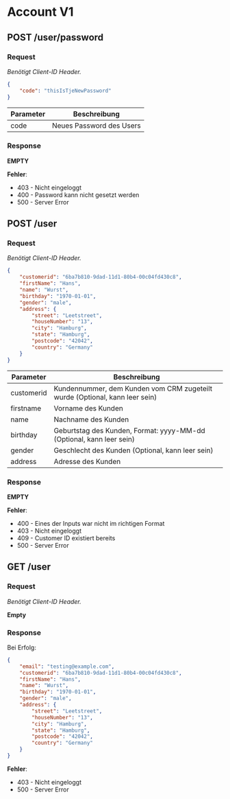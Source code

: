 # Account V1

## POST /user/password
### Request
_Benötigt Client-ID Header._

```json
{
    "code": "thisIsTjeNewPassword"
}
```

| Parameter  | Beschreibung |
|------------|--------------|
| code       | Neues Password des Users |

### Response
__EMPTY__

__Fehler__:

- 403 - Nicht eingeloggt
- 400 - Password kann nicht gesetzt werden
- 500 - Server Error


## POST /user
### Request
_Benötigt Client-ID Header._

```json
{
    "customerid": "6ba7b810-9dad-11d1-80b4-00c04fd430c8",
    "firstName": "Hans",
    "name": "Wurst",
    "birthday": "1970-01-01",
    "gender": "male",
    "address": {
        "street": "Leetstreet",
        "houseNumber": "13",
        "city": "Hamburg",
        "state": "Hamburg",
        "postcode": "42042",
        "country": "Germany"
    }
}
```

| Parameter  | Beschreibung |
|------------|--------------|
| customerid | Kundennummer, dem Kunden vom CRM zugeteilt wurde (Optional, kann leer sein) |
| firstname  | Vorname des Kunden |
| name       | Nachname des Kunden |
| birthday   | Geburtstag des Kunden, Format: yyyy-MM-dd (Optional, kann leer sein) |
| gender     | Geschlecht des Kunden (Optional, kann leer sein) |
| address    | Adresse des Kunden |

### Response
__EMPTY__

__Fehler__:

- 400 - Eines der Inputs war nicht im richtigen Format
- 403 - Nicht eingeloggt
- 409 - Customer ID existiert bereits
- 500 - Server Error

## GET /user
### Request
_Benötigt Client-ID Header._

__Empty__

### Response
Bei Erfolg:

```json
{
    "email": "testing@example.com",
    "customerid": "6ba7b810-9dad-11d1-80b4-00c04fd430c8",
    "firstName": "Hans",
    "name": "Wurst",
    "birthday": "1970-01-01",
    "gender": "male",
    "address": {
        "street": "Leetstreet",
        "houseNumber": "13",
        "city": "Hamburg",
        "state": "Hamburg",
        "postcode": "42042",
        "country": "Germany"
    }
}
```

__Fehler__:

- 403 - Nicht eingeloggt
- 500 - Server Error
